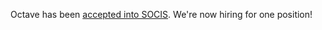 Octave has been [accepted into SOCIS][socis]. We're now hiring for one position!

[socis]: http://sophia.estec.esa.int/socis2012/?q=node/13
